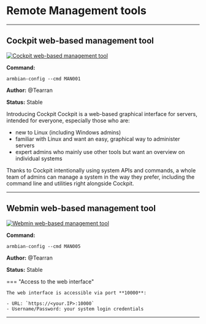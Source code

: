 # Remote Management tools


***

## Cockpit web-based management tool

<!--- section image START from tools/include/images/MAN001.png --->
[![Cockpit web-based management tool](/images/MAN001.png)](#)
<!--- section image STOP from tools/include/images/MAN001.png --->

**Command:** 
~~~
armbian-config --cmd MAN001
~~~

**Author:** @Tearran

**Status:** Stable


<!--- footer START from tools/include/markdown/MAN001-footer.md --->
Introducing Cockpit
Cockpit is a web-based graphical interface for servers, intended for everyone, especially those who are:

- new to Linux
(including Windows admins)
- familiar with Linux
and want an easy, graphical way to administer servers
- expert admins
who mainly use other tools but want an overview on individual systems

Thanks to Cockpit intentionally using system APIs and commands, a whole team of admins can manage a system in the way they prefer, including the command line and utilities right alongside Cockpit.
<!--- footer STOP from tools/include/markdown/MAN001-footer.md --->



***

## Webmin web-based management tool

<!--- section image START from tools/include/images/MAN005.png --->
[![Webmin web-based management tool](/images/MAN005.png)](#)
<!--- section image STOP from tools/include/images/MAN005.png --->

**Command:** 
~~~
armbian-config --cmd MAN005
~~~

**Author:** @Tearran

**Status:** Stable


<!--- footer START from tools/include/markdown/MAN005-footer.md --->
=== "Access to the web interface"

    The web interface is accessible via port **10000**:

    - URL: `https://<your.IP>:10000`
    - Username/Password: your system login credentials


<!--- footer STOP from tools/include/markdown/MAN005-footer.md --->



***

